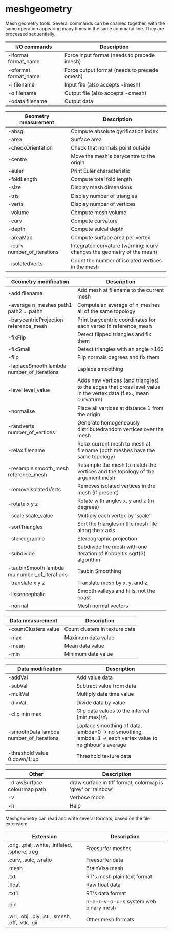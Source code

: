 meshgeometry
============

Mesh geometry tools. Several commands can be chained together, with the same operation
appearing many times in the same command line. They are processed sequentially.

I/O commands         |Description
---------------------|----------------
-iformat format_name |Force input format (needs to precede imesh)
-oformat format_name |Force output format (needs to precede omesh)
-i filename          |Input file (also accepts -imesh)
-o filename          |Output file (also accepts -omesh)
-odata filename      |Output data

Geometry measurement                             |Description
-------------------------------------------------|----------------
-absgi                                           |Compute absolute gyrification index
-area                                            |Surface area
-checkOrientation                                |Check that normals point outside
-centre                                          |Move the mesh's barycentre to the origin
-euler                                           |Print Euler characteristic
-foldLength                                      |Compute total fold length
-size                                            |Display mesh dimensions
-tris                                            |Display number of triangles
-verts                                           |Display number of vertices
-volume                                          |Compute mesh volume
-curv                                            |Compute curvature
-depth                                           |Compute sulcal depth
-areaMap                                         |Compute surface area per vertex
-icurv number_of_iterations                      |Integrated curvature (warning: icurv changes the geometry of the mesh)
-isolatedVerts                                   |Count the number of isolated vertices in the mesh

Geometry modification                            |Description
-------------------------------------------------|----------------
-add filename                                    |Add mesh at filename to the current mesh
-average n_meshes path1 path2 ... pathn          |Compute an average of n_meshes all of the same topology
-barycentricProjection reference_mesh            |Print barycentric coordinates for each vertex in reference_mesh
-fixFlip                                         |Detect flipped triangles and fix them
-fixSmall                                        |Detect triangles with an angle >160
-flip                                            |Flip normals degrees and fix them
-laplaceSmooth lambda number_of_iterations       |Laplace smoothing
-level level_value                               |Adds new vertices (and triangles) to the edges that cross level_value in the vertex data (f.ex., mean curvature)
-normalise                                       |Place all vertices at distance 1 from the origin
-randverts number_of_vertices                    |Generate homogeneously distributedrandom vertices over the mesh
-relax filename                                  |Relax current mesh to mesh at filename (both meshes have the same topology)
-resample smooth_mesh reference_mesh             |Resample the mesh to match the vertices and the topology of the argument mesh
-removeIsolatedVerts                             |Removes isolated vertices in the mesh (if present)
-rotate x y z                                    |Rotate with angles x, y and z (in degrees)
-scale scale_value                               |Multiply each vertex by 'scale'
-sortTriangles                                   |Sort the triangles in the mesh file along the x axis
-stereographic                                   |Stereographic projection
-subdivide                                       |Subdivide the mesh with one iteration of Kobbelt's sqrt(3) algorithm
-taubinSmooth lambda mu number_of_iterations     |Taubin Smoothing
-translate x y z                                 |Translate mesh by x, y, and z.
-lissencephalic                                  |Smooth valleys and hills, not the coast
-normal                                          |Mesh normal vectors

Data measurement                                 |Description
-------------------------------------------------|----------------
-countClusters  value                            |Count clusters in texture data
-max                                             |Maximum data value
-mean                                            |Mean data value
-min                                             |Minimum data value

Data modification                                |Description
-------------------------------------------------|----------------
-addVal                                          |Add value data
-subVal                                          |Subtract value from data
-multVal                                         |Multiply data time value
-divVal                                          |Divide data by value
-clip min max                                    |Clip data values to the interval [min,max]\n\
-smoothData lambda number_of_iterations          |Laplace smoothing of data, lambda=0 -> no smoothing, lambda=1 -> each vertex value to neighbour's average
-threshold value 0:down/1:up                     |Threshold texture data

Other                                            |Description
-------------------------------------------------|----------------
-drawSurface colourmap path                      |draw surface in tiff format, colormap is 'grey' or 'rainbow'
-v                                               |Verbose mode
-h                                               |Help

Meshgeometry can read and write several formats, based on the file extension:

Extension                                        |Description
-------------------------------------------------|---------------------------
.orig, .pial, .white, .inflated, .sphere, .reg   |Freesurfer meshes
.curv, .sulc, .sratio                            |Freesurfer data
.mesh                                            |BrainVisa mesh
.txt                                             |RT's mesh plain text format
.float                                           |Raw float data
.txt1                                            |RT's data format
.bin                                             |n-e-r-v-o-u-s system web binary mesh
.wrl, .obj, .ply, .stl, .smesh, .off, .vtk, .gii |Other mesh formats
